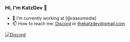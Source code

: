 ### Hi, I'm KatzDev 👋

- 🔭 I’m currently working at [@raasumedia]
- 📫 How to reach me: [Discord](https://discord.gg/UehfhtrE6k) or thekatzdev@gmail.com

[![Discord](https://img.shields.io/discord/1011374680902475867?color=green&label=discord&logo=discord&logoColor=white&style=for-the-badge)](https://discord.gg/UehfhtrE6k)
